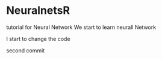 # NeuralnetsR
tutorial for Neural Network
We start to learn neurall Network

I start to change the code

second commit
